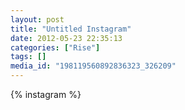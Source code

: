 ```yaml
---
layout: post
title: "Untitled Instagram"
date: 2012-05-23 22:35:13
categories: ["Rise"]
tags: []
media_id: "198119560892836323_326209"
---
```


{% instagram %}
